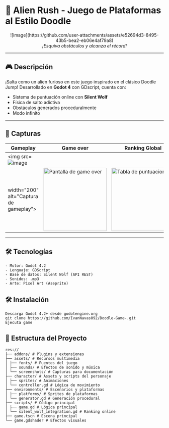 # 🦖 **Alien Rush** - Juego de Plataformas al Estilo Doodle 

<div align="center">
![image](https://github.com/user-attachments/assets/e52694d3-8495-43b5-bea2-eb06e4af79a8)

  <br>
  <em>¡Esquiva obstáculos y alcanza el récord!</em>
</div>

---


## 🎮 **Descripción**
¡Salta como un alien furioso en este juego inspirado en el clásico Doodle Jump! Desarrollado en **Godot 4** con GDscript, cuenta con:

- Sistema de puntuación online con **Silent Wolf**
- Física de salto adictiva
- Obstáculos generados proceduralmente
- Modo infinito

---


## 📸 **Capturas**
| Gameplay | Game over | Ranking Global |
|----------|-----------|----------------|
| <img src=![image](https://github.com/user-attachments/assets/64dbab54-c036-465d-96a9-24bf0d388037)
 width="200" alt="Captura de gameplay"> | <img src="assets/screenshots/game_over.png" width="200" alt="Pantalla de game over"> | <img src="assets/screenshots/leaderboard.png" width="200" alt="Tabla de puntuaciones"> |

---

## 🛠️ **Tecnologías**
```plaintext
- Motor: Godot 4.2
- Lenguaje: GDScript
- Base de datos: Silent Wolf (API REST)
- Sonidos: .mp3
- Arte: Pixel Art (Aseprite)
```
## 🛠️ **Instalación**
```
Descarga Godot 4.2+ desde godotengine.org
git clone https://github.com/IvanNavas092/Doodle-Game-.git
Ejecuta game
```
## 📂 **Estructura del Proyecto**
```
res://
├── addons/ # Plugins y extensiones
├── assets/ # Recursos multimedia
│ ├── fonts/ # Fuentes del juego
│ ├── sounds/ # Efectos de sonido y música
│ └── screenshots/ # Capturas para documentación
├── character/ # Assets y scripts del personaje
│ ├── sprites/ # Animaciones
│ └── controller.gd # Lógica de movimiento
├── environments/ # Escenarios y plataformas
│ ├── platforms/ # Sprites de plataformas
│ └── generator.gd # Generación procedural
├── scripts/ # Código principal
│ ├── game.gd # Lógica principal
│ └── silent_wolf_integration.gd # Ranking online
├── game.tscn # Escena principal
└── game.gdshader # Efectos visuales
```






